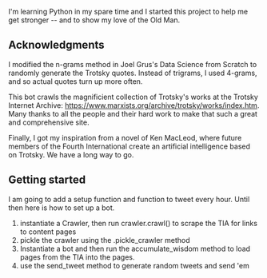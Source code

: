 I'm learning Python in my spare time and I started this project to help me get 
stronger -- and to show my love of the Old Man. 

## Acknowledgments
I modified the n-grams method in Joel Grus's Data Science from Scratch to 
randomly generate the Trotsky quotes. Instead of trigrams, I used 4-grams, and
so actual quotes turn up more often. 

This bot crawls the magnificient collection of Trotsky's works at the 
Trotsky Internet Archive: https://www.marxists.org/archive/trotsky/works/index.htm. Many thanks to all the people and their hard work to make that such a 
great and comprehensive site. 

Finally, I got my inspiration from a novel of Ken MacLeod, where future members
of the Fourth International create an artificial intelligence based on 
Trotsky. We have a long way to go.

## Getting started

I am going to add a setup function and function to tweet every hour. Until then here is how to set up a bot.
1. instantiate a Crawler, then run crawler.crawl() to scrape the TIA for links to content pages
2. pickle the crawler using the .pickle_crawler method
3. Instantiate a bot and then run the accumulate_wisdom method to load pages from the TIA into the pages. 
4. use the send_tweet method to generate random tweets and send 'em 
